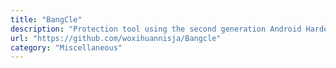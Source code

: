 ```yaml
---
title: "BangCle"
description: "Protection tool using the second generation Android Hardening Protection, loading the encrypted DEX file from memory dynamically."
url: "https://github.com/woxihuannisja/Bangcle"
category: "Miscellaneous"
---
```

